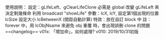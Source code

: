 使用說明：
  設定：gLifeLeft、gClearLifeClone 必需是 global
              改變 gLifeLeft 來決定剩幾條命
  利用 broadcast "showLife"
  參數：lcX, lcY, 設定第1個出現的位置
              lcSize 設定大小 
              lcBetweenX (間距自動計算)
  特效：放在自訂 block 中
  註：forever 中，用 lcObjNsame 來避免 obj 重覆
          時，會出現誤刪 clone 的問題
==changelog==
v01x: 「增加命」，如何處理?
v010: 2019/10/31初版
